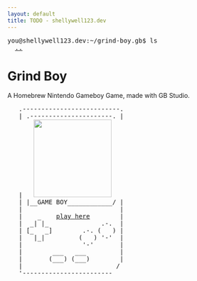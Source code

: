```yaml
---
layout: default
title: TODO - shellywell123.dev
---
```

<pre>
you@shellywell123.dev:~/grind-boy.gb$ ls
  <a href="./index.html">..</a>
</pre>

# Grind Boy

A Homebrew Nintendo Gameboy Game, made with GB Studio.

<pre>
   .--------------------------.
   | .----------------------. |
   |   <img src="./attachments/gb-grind-boy.gif" width="175
  ">
   | |__GAME BOY____________/ |
   |                          |
   |    _    <a href="https://shellywell123.github.io/Grind-Boy.gb/build/web/index.html">play here</a>        |
   |  _| |_              .-.  |
   | [_   _]        .-. (   ) |
   |   |_|         (   ) '-'  |
   |                '-'       |
   |        ___   ___         |
   |       (___) (___)        |
   |                         /
   '------------------------
</pre>
